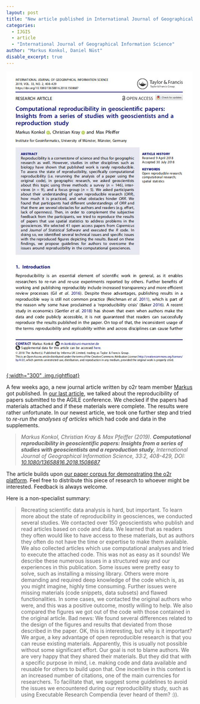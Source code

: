 ```yaml
---
layout: post
title: "New article published in International Journal of Geographical Information Science"
categories:
  - IJGIS
  - article
  - "International Journal of Geographical Information Science"
author: "Markus Konkol, Daniel Nüst"
disable_excerpt: true
---
```


[![IJGIS journal article screenshot](/public/images/2018-12_ijgis-screenshot.jpg "IJGIS journal article screenshot"){:width="300" .img.rightfloat}](https://doi.org/10.1080/13658816.2018.1508687)

A few weeks ago, a new journal article written by o2r team member [Markus](https://orcid.org/0000-0001-6651-0976) got published.
In [our last article](/2018/07/13/peerj-article-published/), we talked about the reproducibility of papers submitted to the AGILE conference.
We checked if the papers had materials attached and if these materials were complete.
The results were rather unfortunate.
In our newest article, we took one further step and tried to _re-run the analyses of articles_ which had code and data in the supplements.

> _Markus Konkol, Christian Kray & Max Pfeiffer (2019). **Computational reproducibility in geoscientific papers: Insights from a series of studies with geoscientists and a reproduction study**, International Journal of Geographical Information Science, 33:2, 408-429, DOI: [10.1080/13658816.2018.1508687](https://doi.org/10.1080/13658816.2018.1508687)_

The article builds upon [our paper corpus for demonstrating the o2r platform](/2018/08/14/demo-server-update/).
Feel free to distribute this piece of research to whoever might be interested.
Feedback is always welcome.

Here is a non-specialist summary:

> Recreating scientific data analysis is hard, but important.
> To learn more about the state of reproducibility in geosciences, we conducted several studies.
> We contacted over 150 geoscientists who publish and read articles based on code and data.
> We learned that as readers they often would like to have access to these materials, but as authors they often do not have the time or expertise to make them available.
> We also collected articles which use computational analyses and tried to execute the attached code.
> This was not as easy as it sounds! We describe these numerous issues in a structured way and our experiences in this publication.
> Some issues were pretty easy to solve, such as installing a missing library.
> Others were more demanding and required deep knowledge of the code which is, as you might imagine, highly time consuming.
> Further issues were missing materials (code snippets, data subsets) and flawed functionalities.
> In some cases, we contacted the original authors who were, and this was a positive outcome, mostly willing to help.
> We also compared the figures we got out of the code with those contained in the original article.
> Bad news: We found several differences related to the design of the figures and results that deviated from those described in the paper.
> OK, this is interesting, but why is it important?
> We argue, a key advantage of open reproducible research is that you can reuse existing materials.
> Apparently, this is usually not possible without some significant effort. Our goal is not to blame authors.
> We are very happy that they shared their materials.
> But they did that with a specific purpose in mind, i.e. making code and data available and reusable for others to build upon that.
> One incentive in this context is an increased number of citations, one of the main currencies for researchers.
> To facilitate that, we suggest some guidelines to avoid the issues we encountered during our reproducibility study, such as using Executable Research Compendia (ever heard of them? :)).
